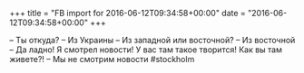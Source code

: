 +++
title = "FB import for 2016-06-12T09:34:58+00:00"
date = "2016-06-12T09:34:58+00:00"
+++

– Ты откуда?
– Из Украины
– Из западной или восточной?
– Из восточной
– Да ладно! Я смотрел новости! У вас там такое творится! Как вы там живете?!
– Мы не смотрим новости
#stockholm


